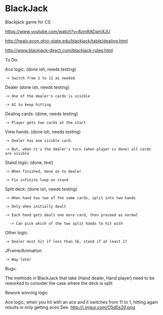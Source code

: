 # BlackJack
Blackjack game for CS

https://www.youtube.com/watch?v=8zmRADamXJU

http://healy.econ.ohio-state.edu/blackjack/table/dealing.html 

http://www.blackjack-direct.com/blackjack-rules.html

To Do:

  Ace logic: (done ish, needs testing)
    
    -> Switch from 1 to 11 as needed
    
  Dealer (done ish, needs testing)
  
    -> One of the dealer's cards is visible
    
    -> AI to keep hitting 
    
  Dealing cards: (done, needs testing)
  
    -> Player gets two cards at the start
    
  View hands: (done ish, needs testing)
  
    -> Dealer has one visible card.
    
    -> But, when it's the dealer's turn (when player is done) all cards are visible
    
  Stand logic: (done, test)
  
    -> When finished, move on to dealer
      
    -> Fix infinite loop on stand
    
  Split deck: (done ish, needs testing)
  
    -> When hand has two of the same cards, split into two hands
    
    -> Only when initially dealt
    
    -> Each hand gets dealt one more card, then proceed as normal
      
      -> Can pick which of the two split hands to hit with
    
  Other logic: 
  
    -> Dealer must hit if less than 16, stand if at least 17
    
  JFrame/Animation
  
    -> Way later
    
  Bugs:
  
  The methods in BlackJack that take (Hand dealer, Hand player) need to be reworked to consider the case where the deck is split
  
  Rework winning logic
  
  Ace logic; when you hit with an ace and it switches from 11 to 1, hitting again results in only getting aces
  See: http://i.imgur.com/O5d0s20.png
    
  
